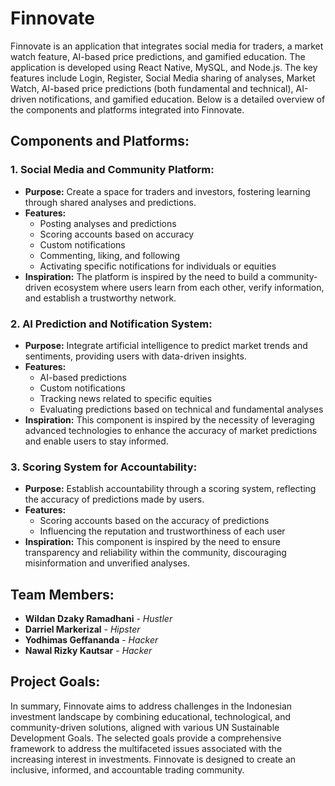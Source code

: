 # Finnovate

Finnovate is an application that integrates social media for traders, a market watch feature, AI-based price predictions, and gamified education. The application is developed using React Native, MySQL, and Node.js. The key features include Login, Register, Social Media sharing of analyses, Market Watch, AI-based price predictions (both fundamental and technical), AI-driven notifications, and gamified education. Below is a detailed overview of the components and platforms integrated into Finnovate.

## Components and Platforms:

### 1. Social Media and Community Platform:

- **Purpose:** Create a space for traders and investors, fostering learning through shared analyses and predictions.
- **Features:**
  - Posting analyses and predictions
  - Scoring accounts based on accuracy
  - Custom notifications
  - Commenting, liking, and following
  - Activating specific notifications for individuals or equities
- **Inspiration:** The platform is inspired by the need to build a community-driven ecosystem where users learn from each other, verify information, and establish a trustworthy network.

### 2. AI Prediction and Notification System:

- **Purpose:** Integrate artificial intelligence to predict market trends and sentiments, providing users with data-driven insights.
- **Features:**
  - AI-based predictions
  - Custom notifications
  - Tracking news related to specific equities
  - Evaluating predictions based on technical and fundamental analyses
- **Inspiration:** This component is inspired by the necessity of leveraging advanced technologies to enhance the accuracy of market predictions and enable users to stay informed.

### 3. Scoring System for Accountability:

- **Purpose:** Establish accountability through a scoring system, reflecting the accuracy of predictions made by users.
- **Features:**
  - Scoring accounts based on the accuracy of predictions
  - Influencing the reputation and trustworthiness of each user
- **Inspiration:** This component is inspired by the need to ensure transparency and reliability within the community, discouraging misinformation and unverified analyses.

## Team Members:

- **Wildan Dzaky Ramadhani** - _Hustler_
- **Darriel Markerizal** - _Hipster_
- **Yodhimas Geffananda** - _Hacker_
- **Nawal Rizky Kautsar** - _Hacker_

## Project Goals:

In summary, Finnovate aims to address challenges in the Indonesian investment landscape by combining educational, technological, and community-driven solutions, aligned with various UN Sustainable Development Goals. The selected goals provide a comprehensive framework to address the multifaceted issues associated with the increasing interest in investments. Finnovate is designed to create an inclusive, informed, and accountable trading community.
